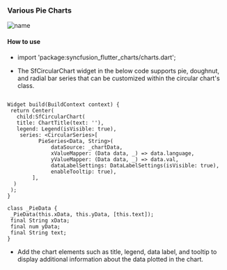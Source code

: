 ### Various Pie Charts 
![name](https://images.edrawsoft.com/articles/create-pie-chart/blank-pie-chart.png)


#### How to use

* import 'package:syncfusion_flutter_charts/charts.dart';

* The SfCircularChart widget in the below code supports pie, doughnut, and radial bar series that can be customized within the circular chart's class.

```

Widget build(BuildContext context) {
 return Center(
   child:SfCircularChart(
   title: ChartTitle(text: ''),
   legend: Legend(isVisible: true),
    series: <CircularSeries>[
          PieSeries<Data, String>(
              dataSource: _chartData,
              xValueMapper: (Data data, _) => data.language,
              yValueMapper: (Data data, _) => data.val,
              dataLabelSettings: DataLabelSettings(isVisible: true),
              enableTooltip: true),
        ],
  )
 );
}

class _PieData {
 _PieData(this.xData, this.yData, [this.text]);
 final String xData;
 final num yData;
 final String text;
}

```

* Add the chart elements such as title, legend, data label, and tooltip to display additional information about the data plotted in the chart.




